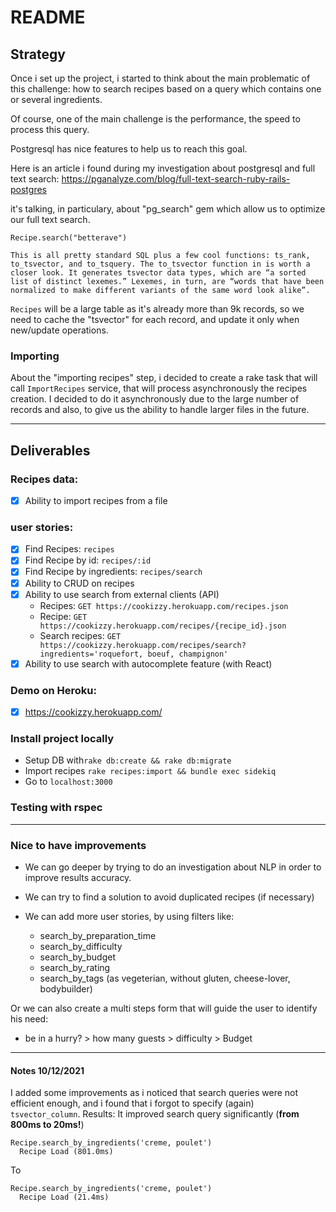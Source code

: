 # README

## Strategy

Once i set up the project, i started to think about the main problematic of this challenge: how to search recipes based on a query which contains one or several ingredients.

Of course, one of the main challenge is the performance, the speed to process this query.

Postgresql has nice features to help us to reach this goal.

Here is an article i found during my investigation about postgresql and full text search:
https://pganalyze.com/blog/full-text-search-ruby-rails-postgres

it's talking, in particulary, about "pg_search" gem which allow us to optimize our full text search.

`Recipe.search("betterave")`

```
This is all pretty standard SQL plus a few cool functions: ts_rank, to_tsvector, and to_tsquery. The to_tsvector function in is worth a closer look. It generates tsvector data types, which are “a sorted list of distinct lexemes.” Lexemes, in turn, are “words that have been normalized to make different variants of the same word look alike”.
```

`Recipes` will be a large table as it's already more than 9k records, so we need to cache the "tsvector" for each record, and update it only when new/update operations.

### Importing

About the "importing recipes" step, i decided to create a rake task that will call `ImportRecipes` service, that will process asynchronously the recipes creation.
I decided to do it asynchronously due to the large number of records and also, to give us the ability to handle larger files in the future.


-----

## Deliverables

### Recipes data:
- [x] Ability to import recipes from a file

### user stories:
- [x] Find Recipes: `recipes`
- [x] Find Recipe by id: `recipes/:id`
- [x] Find Recipe by ingredients: `recipes/search`
- [x] Ability to CRUD on recipes
- [x] Ability to use search from external clients (API)
  - Recipes: `GET https://cookizzy.herokuapp.com/recipes.json`
  - Recipe: `GET https://cookizzy.herokuapp.com/recipes/{recipe_id}.json`
  - Search recipes: `GET https://cookizzy.herokuapp.com/recipes/search?ingredients='roquefort, boeuf, champignon'`
- [x] Ability to use search with autocomplete feature (with React)

### Demo on Heroku:
- [x] https://cookizzy.herokuapp.com/

### Install project locally
- Setup DB with`rake db:create && rake db:migrate`
- Import recipes `rake recipes:import && bundle exec sidekiq`
- Go to `localhost:3000`

### Testing with rspec

-----

### Nice to have improvements

- We can go deeper by trying to do an investigation about NLP in order to improve results accuracy.

- We can try to find a solution to avoid duplicated recipes (if necessary)

- We can add more user stories, by using filters like:
  - search_by_preparation_time
  - search_by_difficulty
  - search_by_budget
  - search_by_rating
  - search_by_tags (as vegeterian, without gluten, cheese-lover, bodybuilder)

Or we can also create a multi steps form that will guide the user to identify his need:
- be in a hurry? > how many guests > difficulty > Budget

----

#### Notes 10/12/2021
I added some improvements as i noticed that search queries were not efficient enough, and i found that i forgot to specify (again) `tsvector_column`.
Results: It improved search query significantly (**from 800ms to 20ms!**)
```
Recipe.search_by_ingredients('creme, poulet')
  Recipe Load (801.0ms)
```
To

```
Recipe.search_by_ingredients('creme, poulet')
  Recipe Load (21.4ms)
```
